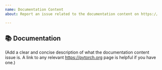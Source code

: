 ```yaml
---
name: Documentation Content
about: Report an issue related to the documentation content on https://pytorch.org

---
```


## 📚 Documentation

(Add a clear and concise description of what the documentation content issue is. A link to any relevant https://pytorch.org page is helpful if you have one.)
